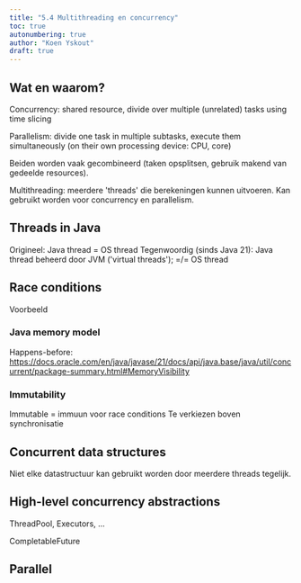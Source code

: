 ```yaml
---
title: "5.4 Multithreading en concurrency"
toc: true
autonumbering: true
author: "Koen Yskout"
draft: true
---
```


## Wat en waarom?

Concurrency: shared resource, divide over multiple (unrelated) tasks using time slicing

Parallelism: divide one task in multiple subtasks, execute them simultaneously (on their own processing device: CPU, core)

Beiden worden vaak gecombineerd (taken opsplitsen, gebruik makend van gedeelde resources).

Multithreading: meerdere 'threads' die berekeningen kunnen uitvoeren. Kan gebruikt worden voor concurrency en parallelism.

## Threads in Java

Origineel: Java thread = OS thread
Tegenwoordig (sinds Java 21): Java thread beheerd door JVM ('virtual threads'); =/= OS thread

## Race conditions

Voorbeeld

### Java memory model

Happens-before:
https://docs.oracle.com/en/java/javase/21/docs/api/java.base/java/util/concurrent/package-summary.html#MemoryVisibility

### Immutability

Immutable = immuun voor race conditions
Te verkiezen boven synchronisatie

## Concurrent data structures

Niet elke datastructuur kan gebruikt worden door meerdere threads tegelijk.

## High-level concurrency abstractions

ThreadPool, Executors, ...

CompletableFuture

## Parallel
